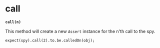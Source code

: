 # call

**`call(n)`**

This method will create a new `Assert` instance for the n'th call to the spy.

    expect(spy).call(2).to.be.calledOn(obj);
